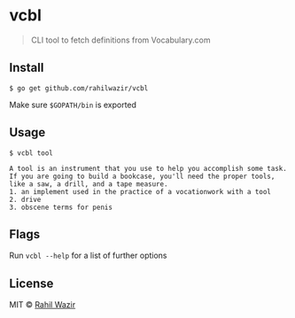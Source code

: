 # vcbl

> CLI tool to fetch definitions from Vocabulary.com

## Install

```
$ go get github.com/rahilwazir/vcbl
```

Make sure `$GOPATH/bin` is exported

## Usage

```
$ vcbl tool

A tool is an instrument that you use to help you accomplish some task. If you are going to build a bookcase, you'll need the proper tools, like a saw, a drill, and a tape measure.
1. an implement used in the practice of a vocationwork with a tool
2. drive
3. obscene terms for penis
```

## Flags

Run `vcbl --help` for a list of further options

## License

MIT © [Rahil Wazir](https://github.com/rahilwazir)
